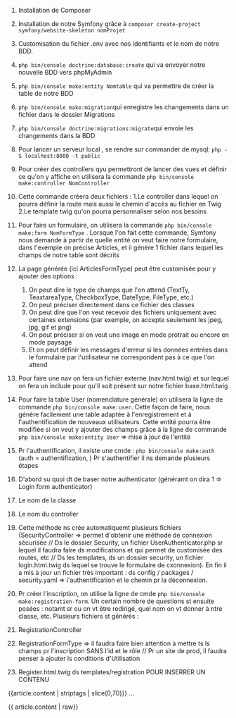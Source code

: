 1. Installation de Composer
2. Installation de notre Symfony grâce à `composer create-project symfony/website-skeleton nomProjet`
3. Customisation du fichier .env avec nos identifiants et le nom de notre BDD.
4. `php bin/console doctrine:database:create` qui va envoyer notre nouvelle BDD vers phpMyAdmin
5. `php bin/console make:entity Nomtable` qui va permettre de créer la table de notre BDD
6. `php bin/console make:migration`qui enregistre les changements dans un fichier dans le dossier Migrations
7. `php bin/console doctrine:migrations:migrate`qui envoie les changements dans la BDD
8. Pour lancer un serveur local , se rendre sur commander de mysql: `php -S localhost:8000 -t public`
9. Pour créer des controllers qyu permettront de lancer des vues et définir ce qu'on y affiche on utilisera la commande `php bin/console make:controller NomController`
10. Cette commande créera deux fichiers :
    1.Le controller dans lequel on pourra définir la route mais aussi le chemin d'accès au fichier en Twig
    2.Le template twig qu'on pourra personnaliser selon nos besoins
11. Pour faire un formulaire, on utilisera la commande `php bin/console make:form NomFormType` . Lorsque l'on fait cette commande, Symfony nous demande à partir de quelle entité on veut faire notre formulaire, dans l'exemple on précise Articles, et il génère 1 fichier dans lequel les champs de notre table sont décrits
12. La page générée (ici ArticlesFormType) peut être customisée pour y ajouter des options :
    1.  On peut dire le type de champs que l'on attend (TextTy, TeaxtareaType, CheckboxType, DateType, FileType, etc.)
    2.  On peut préciser directement dans ce fichier des classes
    3.  On peut dire que l'on veut recevoir des fichiers uniquement avec certaines extensions (par exemple, on accepte seulement les jpeg, jpg, gif et png)
    4.  On peut préciser si on veut une image en mode protrait ou encore en mode paysage
    5.  Et on peut définir les messages d'erreur si les données entrées dans le formulaire par l'utilisateur ne correspondent pas à ce que l'on attend
13. Pour faire une nav on fera un fichier externe (nav.html.twig) et sur lequel on fera un include pour qu'il soit présent sur notre fichier base.html.twig
14. Pour faire la table User (nomenclature générale) on utilisera la ligne de commande `php bin/console make:user`. Cette façon de faire, nous génère facilement une table adaptée à l'enregistrement et à l'authentification de nouveaux utilisateurs. Cette entité pourra être modifiée si on veut y ajouter des champs grâce à la ligne de commande `php bin/console make:entity User` => mise à jour de l'entité
15. Pr l'authentification, il existe une cmde : `php bin/console make:auth` (auth = authentification, ) Pr s'authentifier il ns demande plusieurs étapes
1. D'abord su quoi dt de baser notre authenticator (généramt on dira 1 => Login form authenticator)
2. Le nom de la classe
3. Le nom du controller

16. Cette méthode ns crée automatiquemt plusieurs fichiers (SecurityController => permet d'obtenir une méthode de connexion sécurisée // Ds le dossier Security, un fichier UserAuthenticator.php sr lequel il faudra faire ds modifications et qui permet de customisée des routes, etc // Ds les templates, ds un dossier security, un fichier login.html.twig ds lequel se trouve le formulaire de cxonnexion). En fin il a mis à jour un fichier très important : ds config / packages / security.yaml => l'authentification et le chemin pr la déconnexion.
17. Pr créer l'inscription, on utilise la ligne de cmde `php bin/console make:registration-form`. Un certain nombre de questions st ensuite posées  : notamt sr ou on vt être redirigé, quel nom on vt donner à ntre classe, etc. Plusieurs fichiers st générés :

1. RegistrationController
2. RegistrationFormType => il faudra faire bien attention à mettre ts ls champs pr l'inscription SANS l'id et le rôle // Pr un site de prod, il faudra penser à ajouter ls conditions d'Utilisation
3. Register.html.twig ds templates/registration
POUR INSERRER UN CONTENU
<p class="card-text">{{article.content | striptags | slice(0,70)}} ...</p>
{{ article.content | raw}}







